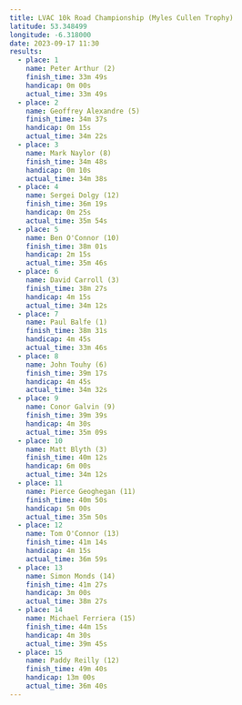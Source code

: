 ```yaml
---
title: LVAC 10k Road Championship (Myles Cullen Trophy)
latitude: 53.348499
longitude: -6.318000
date: 2023-09-17 11:30
results:
  - place: 1
    name: Peter Arthur (2)
    finish_time: 33m 49s
    handicap: 0m 00s
    actual_time: 33m 49s
  - place: 2
    name: Geoffrey Alexandre (5)
    finish_time: 34m 37s
    handicap: 0m 15s
    actual_time: 34m 22s
  - place: 3
    name: Mark Naylor (8)
    finish_time: 34m 48s
    handicap: 0m 10s
    actual_time: 34m 38s
  - place: 4
    name: Sergei Dolgy (12)
    finish_time: 36m 19s
    handicap: 0m 25s
    actual_time: 35m 54s
  - place: 5
    name: Ben O'Connor (10)
    finish_time: 38m 01s
    handicap: 2m 15s
    actual_time: 35m 46s
  - place: 6
    name: David Carroll (3)
    finish_time: 38m 27s
    handicap: 4m 15s
    actual_time: 34m 12s
  - place: 7
    name: Paul Balfe (1)
    finish_time: 38m 31s
    handicap: 4m 45s
    actual_time: 33m 46s
  - place: 8
    name: John Touhy (6)
    finish_time: 39m 17s
    handicap: 4m 45s
    actual_time: 34m 32s
  - place: 9
    name: Conor Galvin (9)
    finish_time: 39m 39s
    handicap: 4m 30s
    actual_time: 35m 09s
  - place: 10
    name: Matt Blyth (3)
    finish_time: 40m 12s
    handicap: 6m 00s
    actual_time: 34m 12s
  - place: 11
    name: Pierce Geoghegan (11)
    finish_time: 40m 50s
    handicap: 5m 00s
    actual_time: 35m 50s
  - place: 12
    name: Tom O'Connor (13)
    finish_time: 41m 14s
    handicap: 4m 15s
    actual_time: 36m 59s
  - place: 13
    name: Simon Monds (14)
    finish_time: 41m 27s
    handicap: 3m 00s
    actual_time: 38m 27s
  - place: 14
    name: Michael Ferriera (15)
    finish_time: 44m 15s
    handicap: 4m 30s
    actual_time: 39m 45s
  - place: 15
    name: Paddy Reilly (12)
    finish_time: 49m 40s
    handicap: 13m 00s
    actual_time: 36m 40s
---
```

